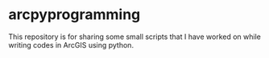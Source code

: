 # arcpyprogramming
This repository is for sharing some small scripts that I have worked on while writing codes in ArcGIS using python.
